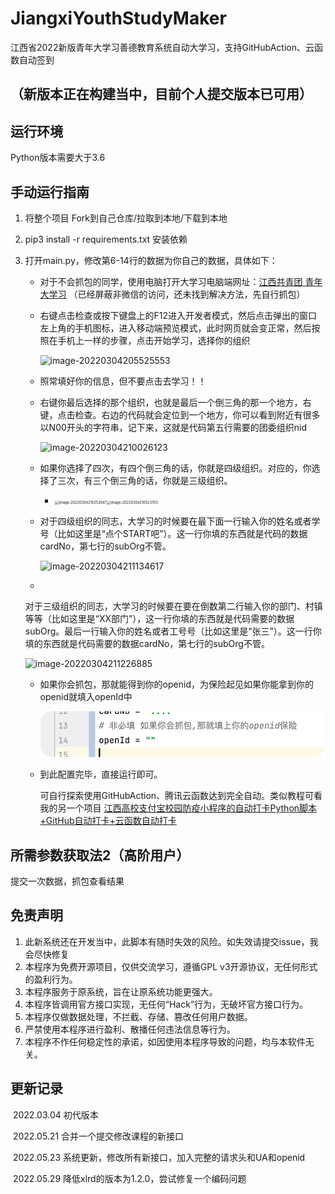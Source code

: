 # JiangxiYouthStudyMaker

江西省2022新版青年大学习善德教育系统自动大学习，支持GitHubAction、云函数自动签到

## （新版本正在构建当中，目前个人提交版本已可用）

## 运行环境

Python版本需要大于3.6

## 手动运行指南

1. 将整个项目 Fork到自己仓库/拉取到本地/下载到本地

2. pip3 install -r requirements.txt 安装依赖

3. 打开main.py，修改第6-14行的数据为你自己的数据，具体如下：

    - 对于不会抓包的同学，使用电脑打开大学习电脑端网址：[江西共青团 青年大学习](http://osscache.vol.jxmfkj.com/html/h5_index.html)
      （已经屏蔽非微信的访问，还未找到解决方法，先自行抓包）

    - 右键点击检查或按下键盘上的F12进入开发者模式，然后点击弹出的窗口左上角的手机图标，进入移动端预览模式，此时网页就会变正常，然后按照在手机上一样的步骤，点击开始学习，选择你的组织

      ![image-20220304205525553](README/image-20220304205525553.png)

    - 照常填好你的信息，但不要点击去学习！！

    - 右键你最后选择的那个组织，也就是最后一个倒三角的那一个地方，右键，点击检查。右边的代码就会定位到一个地方，你可以看到附近有很多以N00开头的字符串，记下来，这就是代码第五行需要的团委组织nid

      ![image-20220304210026123](README/image-20220304210026123.png)

    - 如果你选择了四次，有四个倒三角的话，你就是四级组织。对应的，你选择了三次，有三个倒三角的话，你就是三级组织。

        - <img src="README/image-20220304210352847.png" alt="image-20220304210352847" style="zoom:40%;" /><img src="README/image-20220304210523703.png" alt="image-20220304210523703" style="zoom:40%;" />

    - 对于四级组织的同志，大学习的时候要在最下面一行输入你的姓名或者学号（比如这里是“点个START吧”）。这一行你填的东西就是代码的数据cardNo，第七行的subOrg不管。

      ![image-20220304211134617](README/image-20220304211134617.png)

    -
   对于三级组织的同志，大学习的时候要在要在倒数第二行输入你的部门、村镇等等（比如这里是“XX部门”），这一行你填的东西就是代码需要的数据subOrg。最后一行输入你的姓名或者工号号（比如这里是“张三”）。这一行你填的东西就是代码需要的数据cardNo，第七行的subOrg不管。

   ![image-20220304211226885](README/image-20220304211226885.png)

    - 如果你会抓包，那就能得到你的openid，为保险起见如果你能拿到你的openid就填入openId中

      <img src="README/image-20220523165426361.png" alt="image-20220523165426361" style="zoom:67%;" />

    - 到此配置完毕，直接运行即可。

      可自行探索使用GitHubAction、腾讯云函数达到完全自动。类似教程可看我的另一个项目 [江西高校支付宝校园防疫小程序的自动打卡Python脚本+GitHub自动打卡+云函数自动打卡](https://github.com/XYZliang/AutoZFBXiaoYuanFangYiSign)

## 所需参数获取法2（高阶用户）

提交一次数据，抓包查看结果

## 免责声明

1. 此新系统还在开发当中，此脚本有随时失效的风险。如失效请提交issue，我会尽快修复
2. 本程序为免费开源项目，仅供交流学习，遵循GPL v3开源协议，无任何形式的盈利行为。
3. 本程序服务于原系统，旨在让原系统功能更强大。
4. 本程序皆调用官方接口实现，无任何“Hack”行为，无破坏官方接口行为。
5. 本程序仅做数据处理，不拦截、存储、篡改任何用户数据。
6. 严禁使用本程序进行盈利、散播任何违法信息等行为。
7. 本程序不作任何稳定性的承诺，如因使用本程序导致的问题，均与本软件无关。

## 更新记录

​ 2022.03.04 初代版本

​ 2022.05.21 合并一个提交修改课程的新接口

​ 2022.05.23 系统更新，修改所有新接口，加入完整的请求头和UA和openid

​ 2022.05.29 降低xlrd的版本为1.2.0，尝试修复一个编码问题
